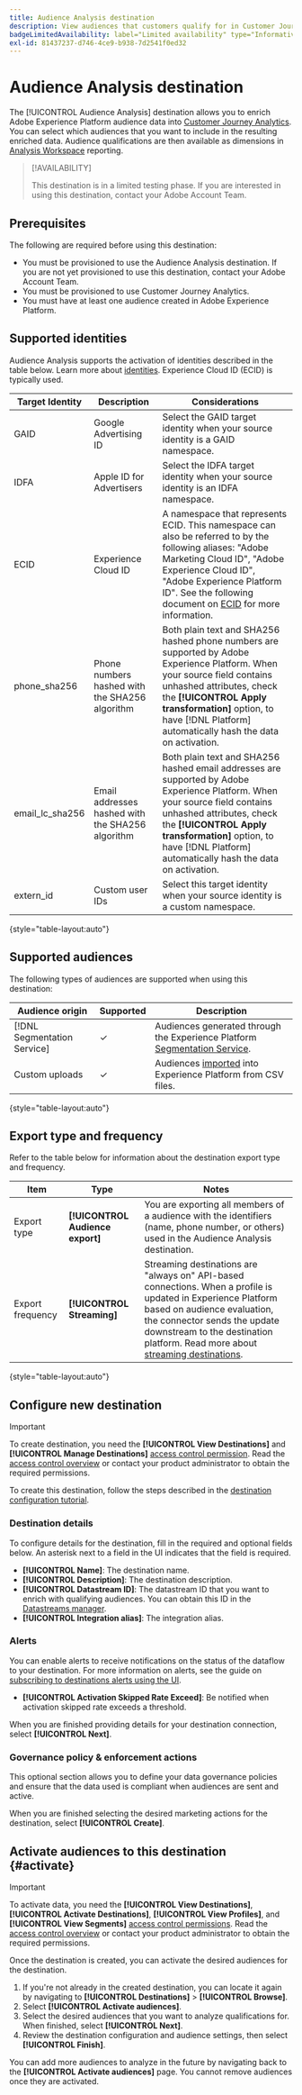 ```yaml
---
title: Audience Analysis destination
description: View audiences that customers qualify for in Customer Journey Analytics.
badgeLimitedAvailability: label="Limited availability" type="Informative"
exl-id: 81437237-d746-4ce9-b938-7d2541f0ed32
---
```

# Audience Analysis destination

The [!UICONTROL Audience Analysis] destination allows you to enrich Adobe Experience Platform audience data into [Customer Journey Analytics](https://experienceleague.adobe.com/docs/analytics-platform/using/cja-overview/cja-overview.html). You can select which audiences that you want to include in the resulting enriched data. Audience qualifications are then available as dimensions in [Analysis Workspace](https://experienceleague.adobe.com/docs/analytics-platform/using/cja-workspace/home.html) reporting.

>[!AVAILABILITY]
>
>This destination is in a limited testing phase. If you are interested in using this destination, contact your Adobe Account Team.

## Prerequisites

The following are required before using this destination:

* You must be provisioned to use the Audience Analysis destination. If you are not yet provisioned to use this destination, contact your Adobe Account Team.
* You must be provisioned to use Customer Journey Analytics.
* You must have at least one audience created in Adobe Experience Platform.

## Supported identities

Audience Analysis supports the activation of identities described in the table below. Learn more about [identities](/help/identity-service/features/namespaces.md). Experience Cloud ID (ECID) is typically used.

|Target Identity|Description|Considerations|
|---|---|---|
|GAID|Google Advertising ID|Select the GAID target identity when your source identity is a GAID namespace.|
|IDFA|Apple ID for Advertisers|Select the IDFA target identity when your source identity is an IDFA namespace.|
|ECID|Experience Cloud ID|A namespace that represents ECID. This namespace can also be referred to by the following aliases: "Adobe Marketing Cloud ID", "Adobe Experience Cloud ID", "Adobe Experience Platform ID". See the following document on [ECID](/help/identity-service/features/ecid.md) for more information.|
|phone_sha256|Phone numbers hashed with the SHA256 algorithm|Both plain text and SHA256 hashed phone numbers are supported by Adobe Experience Platform. When your source field contains unhashed attributes, check the **[!UICONTROL Apply transformation]** option, to have [!DNL Platform] automatically hash the data on activation.|
|email_lc_sha256|Email addresses hashed with the SHA256 algorithm|Both plain text and SHA256 hashed email addresses are supported by Adobe Experience Platform. When your source field contains unhashed attributes, check the **[!UICONTROL Apply transformation]** option, to have [!DNL Platform] automatically hash the data on activation.|
|extern_id|Custom user IDs|Select this target identity when your source identity is a custom namespace.|

{style="table-layout:auto"}

## Supported audiences

The following types of audiences are supported when using this destination:

| Audience origin | Supported | Description | 
---------|----------|----------|
| [!DNL Segmentation Service] | ✓ | Audiences generated through the Experience Platform [Segmentation Service](../../../segmentation/home.md).|
| Custom uploads | ✓ | Audiences [imported](../../../segmentation/ui/overview.md#import-audience) into Experience Platform from CSV files. |

{style="table-layout:auto"}

## Export type and frequency

Refer to the table below for information about the destination export type and frequency.

| Item | Type | Notes |
---------|----------|---------|
| Export type | **[!UICONTROL Audience export]** | You are exporting all members of a audience with the identifiers (name, phone number, or others) used in the Audience Analysis destination.|
| Export frequency | **[!UICONTROL Streaming]** | Streaming destinations are "always on" API-based connections. When a profile is updated in Experience Platform based on audience evaluation, the connector sends the update downstream to the destination platform. Read more about [streaming destinations](/help/destinations/destination-types.md#streaming-destinations).|

{style="table-layout:auto"}

## Configure new destination

>[!IMPORTANT]
> 
>To create destination, you need the **[!UICONTROL View Destinations]** and **[!UICONTROL Manage Destinations]** [access control permission](/help/access-control/home.md#permissions). Read the [access control overview](/help/access-control/ui/overview.md) or contact your product administrator to obtain the required permissions.

To create this destination, follow the steps described in the [destination configuration tutorial](../../ui/connect-destination.md).

### Destination details

To configure details for the destination, fill in the required and optional fields below. An asterisk next to a field in the UI indicates that the field is required.

* **[!UICONTROL Name]**: The destination name.
* **[!UICONTROL Description]**: The destination description.
* **[!UICONTROL Datastream ID]**: The datastream ID that you want to enrich with qualifying audiences. You can obtain this ID in the [Datastreams manager](/help/datastreams/overview.md).
* **[!UICONTROL Integration alias]**: The integration alias.

### Alerts

You can enable alerts to receive notifications on the status of the dataflow to your destination. For more information on alerts, see the guide on [subscribing to destinations alerts using the UI](../../ui/alerts.md).

* **[!UICONTROL Activation Skipped Rate Exceed]**: Be notified when activation skipped rate exceeds a threshold.

When you are finished providing details for your destination connection, select **[!UICONTROL Next]**.

### Governance policy & enforcement actions

This optional section allows you to define your data governance policies and ensure that the data used is compliant when audiences are sent and active.

When you are finished selecting the desired marketing actions for the destination, select **[!UICONTROL Create]**.

## Activate audiences to this destination {#activate}

>[!IMPORTANT]
> 
>To activate data, you need the **[!UICONTROL View Destinations]**, **[!UICONTROL Activate Destinations]**, **[!UICONTROL View Profiles]**, and **[!UICONTROL View Segments]** [access control permissions](/help/access-control/home.md#permissions). Read the [access control overview](/help/access-control/ui/overview.md) or contact your product administrator to obtain the required permissions.

Once the destination is created, you can activate the desired audiences for the destination.

1. If you're not already in the created destination, you can locate it again by navigating to **[!UICONTROL Destinations]** > **[!UICONTROL Browse]**.
1. Select **[!UICONTROL Activate audiences]**.
1. Select the desired audiences that you want to analyze qualifications for. When finished, select **[!UICONTROL Next]**.
1. Review the destination configuration and audience settings, then select **[!UICONTROL Finish]**.

You can add more audiences to analyze in the future by navigating back to the **[!UICONTROL Activate audiences]** page. You cannot remove audiences once they are activated.
